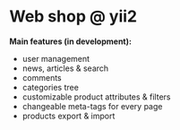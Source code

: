 Web shop @ yii2
===============

**Main features (in development):**

- user management
- news, articles & search
- comments
- categories tree
- customizable product attributes & filters
- changeable meta-tags for every page
- products export & import